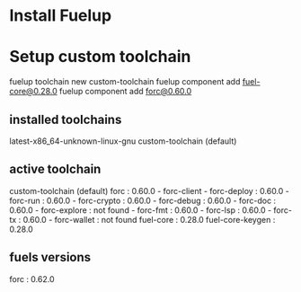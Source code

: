 # Install Fuelup
# Setup custom toolchain

fuelup toolchain new custom-toolchain
fuelup component add fuel-core@0.28.0
fuelup component add forc@0.60.0


installed toolchains
--------------------
latest-x86_64-unknown-linux-gnu
custom-toolchain (default)

active toolchain
----------------
custom-toolchain (default)
  forc : 0.60.0
    - forc-client
      - forc-deploy : 0.60.0
      - forc-run : 0.60.0
    - forc-crypto : 0.60.0
    - forc-debug : 0.60.0
    - forc-doc : 0.60.0
    - forc-explore : not found
    - forc-fmt : 0.60.0
    - forc-lsp : 0.60.0
    - forc-tx : 0.60.0
    - forc-wallet : not found
  fuel-core : 0.28.0
  fuel-core-keygen : 0.28.0

fuels versions
--------------
forc : 0.62.0
